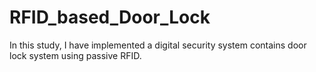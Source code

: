 # RFID_based_Door_Lock
In this study, I have implemented a digital security system contains door lock system using passive RFID. 
